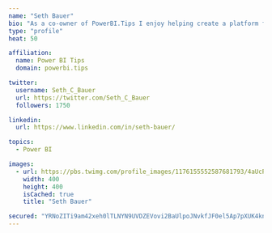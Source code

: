 ```yaml
---
name: "Seth Bauer"
bio: "As a co-owner of PowerBI.Tips I enjoy helping create a platform for new and advanced users alike to learn and expand their skills and get the most out of Power BI."
type: "profile"
heat: 50

affiliation:
  name: Power BI Tips
  domain: powerbi.tips

twitter:
  username: Seth_C_Bauer
  url: https://twitter.com/Seth_C_Bauer
  followers: 1750

linkedin:
  url: https://www.linkedin.com/in/seth-bauer/

topics:
  - Power BI

images:
  - url: https://pbs.twimg.com/profile_images/1176155552587681793/4aUcPKoe_400x400.jpg
    width: 400
    height: 400
    isCached: true
    title: "Seth Bauer"

secured: "YRNoZITi9am42xeh0lTLNYN9UVDZEVovi2BaUlpoJNvkfJF0el5Ap7pXUK4knb+nwUP1uq7VT0LXj+HnfbGWzWYmvZtLM22f17RqzkCetB482bqP+pZPsSw8+h0cJhgjvMd+BrWD4dLlrp2OSUaDsQkXsCXleKlPJlqlfY7KN/125qm9Rw5u3+CAV1TFmSo4s52Sp4tduVd0TOLInE7sazsDWu7CxxwUiFbswy9wM3B0MUGweC9ibIesHwlXe6s4dj+Nrr2xlmhP8hZVetsjzwQLdzf2t66w19BwkdQEIrGHv+Pl6AAl0Gk9P3Ea3QNyLDIbAKfYy0ZHjrd/IXZQSuzuC+8XjNZWkzP9dCs+yHN6MhB46fKzbN+AxnkXjYCu2VkOfer6xRRvql+mEmOF8uQy6z1keP8Ez1CTo7hSlZQ=;9svdS32ko8kVgV6QiVSIVQ=="
---
```


